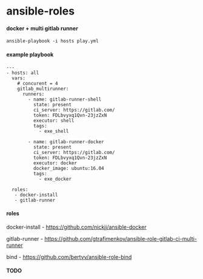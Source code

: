 # ansible-roles

#### docker + multi gitlab runner
`ansible-playbook -i hosts play.yml`

#### example playbook
```
---
- hosts: all
  vars:
    # concurent = 4
    gitlab_multirunner:
      runners:
        - name: gitlab-runner-shell
          state: present
          ci_server: https://gitlab.com/
          token: FDLbvyxq1Qvn-23jzZxN
          executor: shell
          tags:
            - exe_shell

        - name: gitlab-runner-docker
          state: present
          ci_server: https://gitlab.com/
          token: FDLbvyxq1Qvn-23jzZxN
          executor: docker
          docker_image: ubuntu:16.04
          tags:
            - exe_docker

  roles:
   - docker-install
   - gitlab-runner

```

#### roles
docker-install - https://github.com/nickjj/ansible-docker

gitlab-runner - https://github.com/gtrafimenkov/ansible-role-gitlab-ci-multi-runner

bind - https://github.com/bertvv/ansible-role-bind

#### TODO
